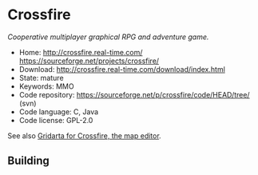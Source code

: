 # Crossfire

_Cooperative multiplayer graphical RPG and adventure game._

- Home: http://crossfire.real-time.com/ https://sourceforge.net/projects/crossfire/
- Download: http://crossfire.real-time.com/download/index.html
- State: mature
- Keywords: MMO
- Code repository: https://sourceforge.net/p/crossfire/code/HEAD/tree/ (svn)
- Code language: C, Java
- Code license: GPL-2.0

See also [Gridarta for Crossfire, the map editor](https://sourceforge.net/projects/gridarta/).

## Building

